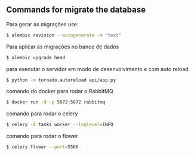## Commands for migrate the database

Para gerar as migrações use:

```sh {cmd="bash"}
$ alembic revision --autogenerate -m "text"
```

Para aplicar as migrações no banco de dados

```sh {cmd="bash"}
$ alembic upgrade head
```

para executar o servidor em modo de desenvolvimento e com auto reload

```sh
$ python -m tornado.autoreload api/app.py
```
comando do docker para rodar o RabbitMQ

``` sh
$ docker run -d -p 5672:5672 rabbitmq
```

comando para rodar o celery

``` sh
$ celery -A tasks worker --loglevel=INFO
```


comando para rodar o flower

``` sh
$ celery flower --port=5566
```